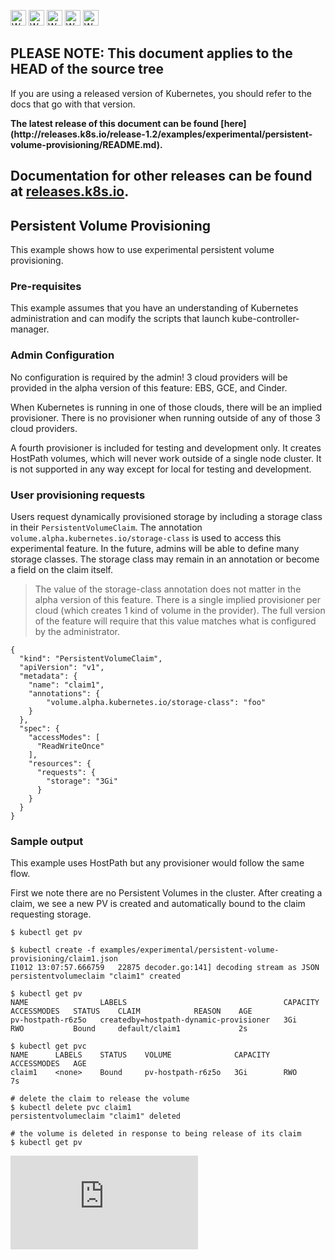 <!-- BEGIN MUNGE: UNVERSIONED_WARNING -->

<!-- BEGIN STRIP_FOR_RELEASE -->

<img src="http://kubernetes.io/img/warning.png" alt="WARNING"
     width="25" height="25">
<img src="http://kubernetes.io/img/warning.png" alt="WARNING"
     width="25" height="25">
<img src="http://kubernetes.io/img/warning.png" alt="WARNING"
     width="25" height="25">
<img src="http://kubernetes.io/img/warning.png" alt="WARNING"
     width="25" height="25">
<img src="http://kubernetes.io/img/warning.png" alt="WARNING"
     width="25" height="25">

<h2>PLEASE NOTE: This document applies to the HEAD of the source tree</h2>

If you are using a released version of Kubernetes, you should
refer to the docs that go with that version.

<!-- TAG RELEASE_LINK, added by the munger automatically -->
<strong>
The latest release of this document can be found
[here](http://releases.k8s.io/release-1.2/examples/experimental/persistent-volume-provisioning/README.md).

Documentation for other releases can be found at
[releases.k8s.io](http://releases.k8s.io).
</strong>
--

<!-- END STRIP_FOR_RELEASE -->

<!-- END MUNGE: UNVERSIONED_WARNING -->

## Persistent Volume Provisioning

This example shows how to use experimental persistent volume provisioning.

### Pre-requisites

This example assumes that you have an understanding of Kubernetes administration and can modify the
scripts that launch kube-controller-manager.

### Admin Configuration

No configuration is required by the admin!  3 cloud providers will be provided in the alpha version
of this feature: EBS, GCE, and Cinder.

When Kubernetes is running in one of those clouds, there will be an implied provisioner.
There is no provisioner when running outside of any of those 3 cloud providers.

A fourth provisioner is included for testing and development only.  It creates HostPath volumes,
which will never work outside of a single node cluster. It is not supported in any way except for
local for testing and development.


### User provisioning requests

Users request dynamically provisioned storage by including a storage class in their `PersistentVolumeClaim`.
The annotation `volume.alpha.kubernetes.io/storage-class` is used to access this experimental feature.
In the future, admins will be able to define many storage classes.
The storage class may remain in an annotation or become a field on the claim itself.

> The value of the storage-class annotation does not matter in the alpha version of this feature.  There is
a single implied provisioner per cloud (which creates 1 kind of volume in the provider).  The full version of the feature
will require that this value matches what is configured by the administrator.

```
{
  "kind": "PersistentVolumeClaim",
  "apiVersion": "v1",
  "metadata": {
    "name": "claim1",
    "annotations": {
        "volume.alpha.kubernetes.io/storage-class": "foo"
    }
  },
  "spec": {
    "accessModes": [
      "ReadWriteOnce"
    ],
    "resources": {
      "requests": {
        "storage": "3Gi"
      }
    }
  }
}
```

### Sample output

This example uses HostPath but any provisioner would follow the same flow.

First we note there are no Persistent Volumes in the cluster.  After creating a claim, we see a new PV is created
and automatically bound to the claim requesting storage.


``` 
$ kubectl get pv

$ kubectl create -f examples/experimental/persistent-volume-provisioning/claim1.json
I1012 13:07:57.666759   22875 decoder.go:141] decoding stream as JSON
persistentvolumeclaim "claim1" created

$ kubectl get pv
NAME                LABELS                                   CAPACITY   ACCESSMODES   STATUS    CLAIM            REASON    AGE
pv-hostpath-r6z5o   createdby=hostpath-dynamic-provisioner   3Gi        RWO           Bound     default/claim1             2s

$ kubectl get pvc
NAME      LABELS    STATUS    VOLUME              CAPACITY   ACCESSMODES   AGE
claim1    <none>    Bound     pv-hostpath-r6z5o   3Gi        RWO           7s

# delete the claim to release the volume
$ kubectl delete pvc claim1
persistentvolumeclaim "claim1" deleted

# the volume is deleted in response to being release of its claim
$ kubectl get pv

```

<!-- BEGIN MUNGE: GENERATED_ANALYTICS -->
[![Analytics](https://kubernetes-site.appspot.com/UA-36037335-10/GitHub/examples/experimental/persistent-volume-provisioning/README.md?pixel)]()
<!-- END MUNGE: GENERATED_ANALYTICS -->
